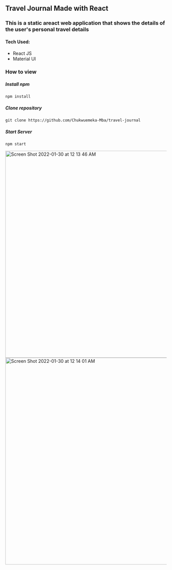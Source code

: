 ## Travel Journal Made with React

### This is a static areact web application that shows the details of the user's personal travel details

#### Tech Used:

- React JS
- Material UI


### How to view

##### Install npm

``` 
npm install
```

##### Clone repository

``` 
git clone https://github.com/Chukwuemeka-Mba/travel-journal
```


##### Start Server

``` 
npm start
```

<img width="644" alt="Screen Shot 2022-01-30 at 12 13 46 AM" src="https://user-images.githubusercontent.com/76162087/151907469-72cf93b5-f878-4597-bc11-ef7b189a63c0.png">

<img width="644" alt="Screen Shot 2022-01-30 at 12 14 01 AM" src="https://user-images.githubusercontent.com/76162087/151907464-79643e4c-5fa8-43e2-880b-237b7c7f7c3d.png">
